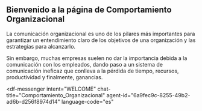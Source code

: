 ## Bienvenido a la página de Comportamiento Organizacional
La comunicación organizacional es uno de los pilares más importantes para garantizar un entendimiento claro de los objetivos de una organización y las estrategias para alcanzarlo.

Sin embargo, muchas empresas suelen no dar la importancia debida a la comunicación con los empleados, dando paso a un sistema de comunicación ineficaz que conlleva a la pérdida de tiempo, recursos, productividad y finalmente, ganancias.

<script src="https://www.gstatic.com/dialogflow-console/fast/messenger/bootstrap.js?v=1"></script>
<df-messenger
  intent="WELCOME"
  chat-title="Comportamiento_Organizacional"
  agent-id="6a9fec9c-8255-49b2-ad6b-d256f8974d14"
  language-code="es"
></df-messenger>
